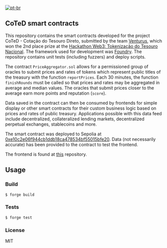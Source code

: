 [![pt-br](https://img.shields.io/badge/lang-pt--br-green.svg)](https://github.com/izcoser/drex-oracle-contracts/blob/main/README.pt-br.md)

## CoTeD smart contracts

This repository contains the smart contracts developed for the project CoTeD - Cotação do Tesouro Direto, submitted by the team [Venturus](https://github.com/venturusbr), which won the 2nd place prize at the [Hackathon Web3: Tokenização do Tesouro Nacional](https://web.archive.org/web/20231102034756/https://inova.serpro.gov.br/hackathon-web3-stn/). The framework used for development was [Foundry](https://book.getfoundry.sh/). The repository contains unit tests (including fuzzers) and deploy scripts.

The contract `PriceAggregator.sol` allows for a permissioned group of oracles to submit prices and rates of tokens which represent public titles of the treasury with the function `reportPrices`. Each 30 minutes, the function `finishRounds` must be called so that prices and rates may be aggregated in average and median values. The oracles that submit prices closer to the average earn more points and reputation (`score`). 

Data saved in the contract can then be consumed by frontends for simple display or other smart contracts for their custom business logic based on prices and rates of public treasury. Applications possible with this data feed include decentralized, collateralized lending markets, decentralized perpetual exchanges, stablecoins and more.

The smart contract was deployed to Sepolia at [0xe10c2e06f944cb1ddb18ca478534bf55015bfe20](https://sepolia.etherscan.io/address/0xe10c2e06f944cb1ddb18ca478534bf55015bfe20). Data (not necessarily accurate) has been provided to the contract to test the frontend. 

The frontend is found at [this](https://github.com/izcoser/drex-oracle-frontend) repository.

## Usage

### Build

```shell
$ forge build
```

### Tests

```shell
$ forge test
```

### License

MIT

